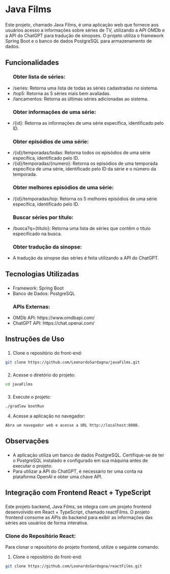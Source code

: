 <h1 align="left">Java Films</h1>

###

<p align="left">Este projeto, chamado Java Films, é uma aplicação web que fornece aos usuários acesso a informações sobre séries de TV, utilizando a API OMDb e a API do ChatGPT para tradução de sinopses. O projeto utiliza o framework Spring Boot e o banco de dados PostgreSQL para armazenamento de dados.</p>

###

<h2 align="left">Funcionalidades</h2>

###

<ul>
  <h3>Obter lista de séries:</h3>
  <li>/series: Retorna uma lista de todas as séries cadastradas no sistema.</li>
  <li>/top5: Retorna as 5 séries mais bem avaliadas.</li>
  <li>/lancamentos: Retorna as últimas séries adicionadas ao sistema.</li>
  <h3>Obter informações de uma série:</h3>
  <li>/{id}: Retorna as informações de uma série específica, identificado pelo ID.</li>
  <h3>Obter episódios de uma série:</h3>
  <li>/{id}/temporadas/todas: Retorna todos os episódios de uma série específica, identificado pelo ID.</li>
  <li>/{id}/temporadas/{numero}: Retorna os episódios de uma temporada específica de uma série, identificado pelo ID da série e o número da temporada.</li>
  <h3>Obter melhores episódios de uma série:</h3>
  <li>/{id}/temporadas/top: Retorna os 5 melhores episódios de uma série específica, identificado pelo ID.</li>
  <h3>Buscar séries por título:</h3>
  <li>/busca?q={titulo}: Retorna uma lista de séries que contêm o título especificado na busca.</li>
  <h3>Obter tradução da sinopse:</h3>
  <li>A tradução da sinopse das séries é feita utilizando a API do ChatGPT.</li>
</ul>

###

<h2 align="left">Tecnologias Utilizadas</h2>

###

<ul>
  <li>Framework: Spring Boot</li>
  <li>Banco de Dados: PostgreSQL</li>
  <h3>APIs Externas:</h3>
  <li>OMDb API: https://www.omdbapi.com/</li>
  <li>ChatGPT API: https://chat.openai.com/</li>
</ul>

###

<h2 align="left">Instruções de Uso</h2>

###

1. Clone o repositório do front-end:

```bash
git clone https://github.com/LeonardoSardagna/javaFilms.git
```

###

2. Acesse o diretório do projeto:

```bash
cd javaFilms
```

###

3. Execute o projeto:

```bash
./gradlew bootRun
```

4. Acesse a aplicação no navegador:

```bash
Abra um navegador web e acesse a URL http://localhost:8080.
```

###

<h2 align="left">Observações</h2>

###

<ul>
  <li>A aplicação utiliza um banco de dados PostgreSQL. Certifique-se de ter o PostgreSQL instalado e configurado em sua máquina antes de executar o projeto.</li>
  <li>Para utilizar a API do ChatGPT, é necessário ter uma conta na plataforma OpenAI e obter uma chave API.</li>
</ul>

###

<h2 align="left">Integração com Frontend React + TypeScript</h2>

###

<p align="left">Este projeto backend, Java Films, se integra com um projeto frontend desenvolvido em React + TypeScript, chamado <a href"https://github.com/LeonardoSardagna/reactFilms">reactFilms.</a> O projeto frontend consome as APIs do backend para exibir as informações das séries aos usuários de forma interativa.

  <h3>Clone do Repositório React:</h3>

<p>Para clonar o repositório do projeto frontend, utilize o seguinte comando:</p>  

1. Clone o repositório do front-end:

```bash
git clone https://github.com/LeonardoSardagna/reactFilms.git
```
